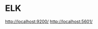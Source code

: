 # ELK
 
[http://localhost:9200/](http://localhost:9200/)
[http://localhost:5601/](http://localhost:5601/)